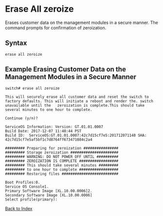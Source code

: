 # Erase All zeroize

Erases customer data on the management modules in a secure manner. The command prompts for confirmation of zeroization.

## Syntax

```
erase all zeroize
```

## Example Erasing Customer Data on the Management Modules in a Secure Manner

```text
switch# erase all zeroize

This will securely erase all customer data and reset the switch to factory defaults. This will initiate a reboot and render the. switch unavailable until the   zeroization is complete.This should take several minutes to one hour to complete.

Continue (y/n)?

ServiceOS Information: Version: GT.01.01.0007
Build Date: 2017-12-07 11:48:44 PST
Build ID:  ServiceOS:GT.01.01.0007:42c7d15cf7e5:201712071148 SHA: 42c7d15cf7e5af5bf1c7d8764ff673471084c2a4

######### Preparing for zeroization ################
######### Storage zeroization ######################
######### WARNING: DO NOT POWER OFF UNTIL ##########
######### ZEROIZATION IS COMPLETE ##################
######### This should take several minutes #########
######### to one hour to complete ##################
######### Restoring files ##########################

Boot Profiles:0.
Service OS Console1.
Primary Software Image [XL.10.00.0006]2.
Secondary Software Image [XL.10.00.0006]
Select profile(primary):
```

[Back to Index](../index.md)
